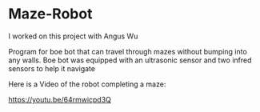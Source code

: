 # Maze-Robot

I worked on this project with Angus Wu

Program for boe bot that can travel through mazes without bumping into any walls. Boe bot was equipped with an ultrasonic sensor and two infred sensors to help it navigate

Here is a Video of the robot completing a maze:

https://youtu.be/64rmwicpd3Q
